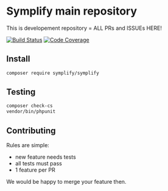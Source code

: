 # Symplify main repository

This is developement repository = ALL PRs and ISSUEs HERE!

[![Build Status](https://img.shields.io/travis/Symplify/Symplify/master.svg?style=flat-square)](https://travis-ci.org/Symplify/Symplify)
[![Code Coverage](https://img.shields.io/scrutinizer/coverage/g/Symplify/Symplify.svg?style=flat-square)](https://scrutinizer-ci.com/g/Symplify/Symplify)


## Install

```bash
composer require symplify/symplify
```


## Testing

```bash
composer check-cs
vendor/bin/phpunit
```


## Contributing

Rules are simple:

- new feature needs tests
- all tests must pass
- 1 feature per PR

We would be happy to merge your feature then.

